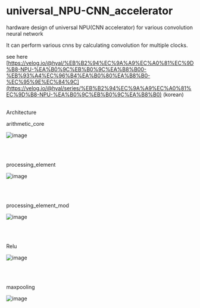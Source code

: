 # universal_NPU-CNN_accelerator
hardware design of universal NPU(CNN accelerator) for various convolution neural network

It can perform various cnns by calculating convolution for multiple clocks.

see here [https://velog.io/@hyal/%EB%B2%94%EC%9A%A9%EC%A0%81%EC%9D%B8-NPU-%EA%B0%9C%EB%B0%9C%EA%B8%B00-%EB%93%A4%EC%96%B4%EA%B0%80%EA%B8%B0-%EC%95%9E%EC%84%9C](https://velog.io/@hyal/series/%EB%B2%94%EC%9A%A9%EC%A0%81%EC%9D%B8-NPU-%EA%B0%9C%EB%B0%9C%EA%B8%B0) (korean)
<br/>
<br/>

Architecture

arithmetic_core

![image](https://github.com/thousrm/universal_NPU-CNN_accelerator/assets/101848060/c036ea54-cd50-4597-9843-1f02eb32852b)



&nbsp;
<br/>
<br/>

processing_element

![image](https://github.com/thousrm/universal_NPU-CNN_accelerator/assets/101848060/a979a3bd-e9e0-43e2-828a-0888501a17c8)

&nbsp;
<br/>
<br/>

processing_element_mod

![image](https://github.com/thousrm/universal_NPU-CNN_accelerator/assets/101848060/5217f66b-d1ff-4c09-9139-4f10bf5cdd2d)


&nbsp;
<br/>
<br/>

Relu

![image](https://github.com/thousrm/universal_NPU-CNN_accelerator/assets/101848060/d0748433-32b7-4fa2-b8cb-4f1216470b67)




&nbsp;
<br/>
<br/>

maxpooling

![image](https://github.com/thousrm/universal_NPU-CNN_accelerator/assets/101848060/b0c27dd5-766b-4336-b7a8-0523e284bb66)







